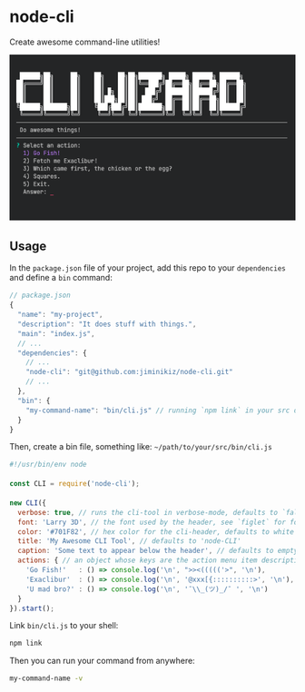 # node-cli

Create awesome command-line utilities!

![Node CLI Terminal Wizard Screenshot](screenshot.png)

## Usage

In the `package.json` file of your project, add this repo to your `dependencies` and define a `bin` command:

```javascript
// package.json
{
  "name": "my-project",
  "description": "It does stuff with things.",
  "main": "index.js",
  // ...
  "dependencies": {
    // ...
    "node-cli": "git@github.com:jiminikiz/node-cli.git"
    // ...
  },
  "bin": {
    "my-command-name": "bin/cli.js" // running `npm link` in your src directory will install this executable to your shell
  }
}
```

Then, create a bin file, something like: `~/path/to/your/src/bin/cli.js`

```javascript
#!/usr/bin/env node

const CLI = require('node-cli');

new CLI({
  verbose: true, // runs the cli-tool in verbose-mode, defaults to `false`
  font: 'Larry 3D', // the font used by the header, see `figlet` for font options, defaults to 'ANSI Shadow'
  color: '#701F82', // hex color for the cli-header, defaults to white (#FFFFFF)
  title: 'My Awesome CLI Tool', // defaults to 'node-CLI'
  caption: 'Some text to appear below the header', // defaults to empty string
  actions: { // an object whose keys are the action menu item descriptions and values are handlers
    'Go Fish!'   : () => console.log('\n', ">><((((('>", '\n'),
    'Exaclibur'  : () => console.log('\n', '@xxx[{::::::::::>', '\n'),
    'U mad bro?' : () => console.log('\n', '¯\\_(ツ)_/¯ ', '\n')
  }
}).start();

```

Link `bin/cli.js` to your shell:

```bash
npm link
```

Then you can run your command from anywhere:

```bash
my-command-name -v
```
